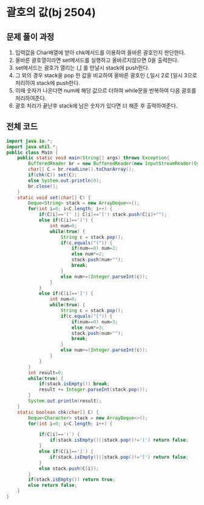 # 괄호의 값(bj 2504)

## 문제 풀이 과정

1. 입력값을 Char배열에 받아 chk메서드를 이용하여 올바른 괄호인지 판단한다.
2. 올바른 괄호열이라면 set메서드를 실행하고 올바르지않으면 0을 출력한다.
3. set메서드는 괄호가 열리는 (,[ 를 만날시 stack에 push한다.
4. 그 외의 경우 stack을 pop 한 값을 비교하여 올바른 괄호인 (,일시 2로 [일시 3으로 처리하여 stack에 push한다.
5. 이때 숫자가 나온다면 num에 해당 값으르 더하여 while문을 반복하여 다음 괄호를 처리하여준다.
6. 괄호 처리가 끝난후 stack에 남은 숫자가 있다면 더 해준 후 출력하여준다.

## 전체 코드

```java
import java.io.*;
import java.util.*;
public class Main {
	public static void main(String[] args) throws Exception{
		BufferedReader br = new BufferedReader(new InputStreamReader(System.in));
		char[] C = br.readLine().toCharArray();
		if(chk(C)) set(C);
		else System.out.println(0);
		br.close();
	}
	static void set(char[] C) {
		Deque<String> stack = new ArrayDeque<>();
		for(int i=0; i<C.length; i++) {
			if(C[i]=='(' || C[i]=='[') stack.push(C[i]+"");
			else if(C[i]==')') {
				int num=0;
				while(true) {
					String c = stack.pop();
					if(c.equals("(")) {
						if(num==0) num=2;
						else num*=2;
						stack.push(num+"");
						break;
					}
					else num+=(Integer.parseInt(c));
				}
			}
			else if(C[i]==']') {
				int num=0;
				while(true) {
					String c = stack.pop();
					if(c.equals("[")) {
						if(num==0) num=3;
						else num*=3;
						stack.push(num+"");
						break;
					}
					else num+=(Integer.parseInt(c));
				}
			}
		}
		int result=0;
		while(true) {
			if(stack.isEmpty()) break;
			result += Integer.parseInt(stack.pop());
		}
		System.out.println(result);
	}
	static boolean chk(char[] C) {
		Deque<Character> stack = new ArrayDeque<>();
		for(int i=0; i<C.length; i++) {

			if(C[i]==')') {
				if(stack.isEmpty()||stack.pop()!='(') return false;
			}
			else if(C[i]==']') {
				if(stack.isEmpty()||stack.pop()!='[') return false;
			}
			else stack.push(C[i]);
		}
		if(stack.isEmpty()) return true;
		else return false;
	}
}
```
